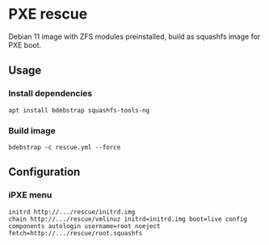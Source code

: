 # PXE rescue

Debian 11 image with ZFS modules preinstalled, build as squashfs image for PXE boot.

## Usage

### Install dependencies

```
apt install bdebstrap squashfs-tools-ng
```

### Build image

```
bdebstrap -c rescue.yml --force
```

## Configuration

### iPXE menu

```
initrd http://.../rescue/initrd.img
chain http://.../rescue/vmlinuz initrd=initrd.img boot=live config components autologin username=root noeject fetch=http://.../rescue/root.squashfs
```
